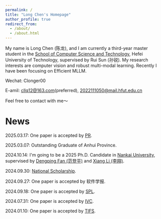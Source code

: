 ```yaml
---
permalink: /
title: "Long Chen's Homepage"
author_profile: true
redirect_from: 
  - /about/
  - /about.html
---
```


My name is Long Chen (陈龙), and I am currently a third-year master student in the [School of Computer Science and Technology](https://ci.hfut.edu.cn/), Hefei University of Technology, supervised by Rui Sun (孙锐). My research interests are computer vision and robust multi-modal learning. Recently I have been focusing on Efficient MLLM.

Wechat: Clonger00

E-amil: cllq12@163.com(preferred), 2022111050@mail.hfut.edu.cn

Feel free to contact with me～

News
======
2025.03.17: One paper is accepted by [PR](https://www.sciencedirect.com/science/article/pii/S0031320325002754).

2025.03.07: Outstanding Graduate of Anhui Province.

2024.10.14: I'm going to be a 2025 Ph.D. Candidate in [Nankai University](https://cc.nankai.edu.cn/), supervised by [Dengping Fan (范登平)](https://dengpingfan.github.io/pages/People.html) and [Xiang Li (李翔)](https://implus.github.io/). 

2024.09.30: [National Scholarship](https://ci.hfut.edu.cn/info/1063/15083.htm).

2024.09.27: One paper is accepted by 软件学报.

2024.09.18: One paper is accepted by [SPL](https://ieeexplore.ieee.org/abstract/document/10689388).  

2024.07.31: One paper is accepted by [IVC](https://www.sciencedirect.com/science/article/pii/S0262885624003068).

2024.01.10: One paper is accepted by [TIFS](https://ieeexplore.ieee.org/abstract/document/10400493).
